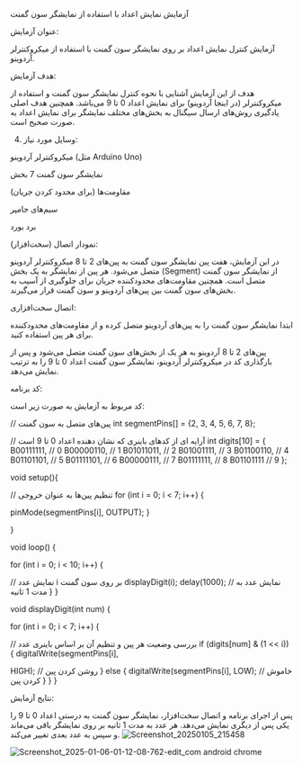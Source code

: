  آزمایش نمایش اعداد با استفاده از نمایشگر سون گمنت

عنوان آزمایش:

آزمایش کنترل نمایش اعداد بر روی نمایشگر سون گمنت با استفاده از میکروکنترلر آردوینو.

هدف آزمایش:

هدف از این آزمایش آشنایی با نحوه کنترل نمایشگر سون گمنت و استفاده از میکروکنترلر (در اینجا آردوینو) برای نمایش اعداد 0 تا 9 می‌باشد. همچنین هدف اصلی یادگیری روش‌های ارسال سیگنال به بخش‌های مختلف نمایشگر برای نمایش اعداد به صورت صحیح است.

4. وسایل مورد نیاز:

میکروکنترلر آردوینو (مثل Arduino Uno)

نمایشگر سون گمنت 7 بخش

مقاومت‌ها (برای محدود کردن جریان)

سیم‌های جامپر

برد بورد


 نمودار اتصال (سخت‌افزار):

در این آزمایش، هفت پین نمایشگر سون گمنت به پین‌های 2 تا 8 میکروکنترلر آردوینو متصل می‌شود. هر پین از نمایشگر به یک بخش (Segment) از نمایشگر سون گمنت متصل است. همچنین مقاومت‌های محدودکننده جریان برای جلوگیری از آسیب به بخش‌های سون گمنت بین پین‌های آردوینو و سون گمنت قرار می‌گیرند.


 اتصال سخت‌افزاری:

ابتدا نمایشگر سون گمنت را به پین‌های آردوینو متصل کرده و از مقاومت‌های محدودکننده برای هر پین استفاده کنید.

پین‌های 2 تا 8 آردوینو به هر یک از بخش‌های سون گمنت متصل می‌شود و پس از بارگذاری کد در میکروکنترلر آردوینو، نمایشگر سون گمنت اعداد 0 تا 9 را به ترتیب نمایش می‌دهد.

 کد برنامه:

کد مربوط به آزمایش به صورت زیر است:

// پین‌های متصل به سون گمنت
int segmentPins[] = {2, 3, 4, 5, 6, 7, 8};

// آرایه ای از کدهای باینری که نشان دهنده اعداد 0 تا 9 است
int digits[10] = {
  B00111111, // 0
  B00000110, // 1
  B01011011, // 2
  B01001111, // 3
  B01100110, // 4
  B01101101, // 5
  B01111101, // 6
  B00000111, // 7
  B01111111, // 8
  B01101111  // 9
};

void setup(){

  // تنظیم پین‌ها به عنوان خروجی
  for (int i = 0; i < 7; i++) {
   
   pinMode(segmentPins[i], OUTPUT);
  }
  
}

void loop() {

  for (int i = 0; i < 10; i++) {
   
   // نمایش عدد i بر روی سون گمنت
    displayDigit(i);
    delay(1000);  // نمایش عدد به مدت 1 ثانیه
  }
}

void displayDigit(int num) {

  for (int i = 0; i < 7; i++) {
 
   // بررسی وضعیت هر پین و تنظیم آن بر اساس باینری عدد
    if (digits[num] & (1 << i)) {
      digitalWrite(segmentPins[i],
     
 
  HIGH); // روشن کردن پین
    } else {
      digitalWrite(segmentPins[i], LOW);  // خاموش کردن پین
    }
  }
}

نتایج آزمایش:

پس از اجرای برنامه و اتصال سخت‌افزار، نمایشگر سون گمنت به درستی اعداد 0 تا 9 را یکی پس از دیگری نمایش می‌دهد. هر عدد به مدت 1 ثانیه بر روی نمایشگر باقی می‌ماند و سپس به عدد بعدی تغییر می‌کند.
![Screenshot_20250105_215458](https://github.com/user-attachments/assets/49e3a5e1-a78d-43f1-8c76-eefb57ca33a4)


![Screenshot_2025-01-06-01-12-08-762-edit_com android chrome](https://github.com/user-attachments/assets/b4eacee1-81f1-49f7-a1f5-c7ed884d9c9b)



